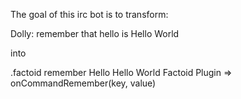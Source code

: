 The goal of this irc bot is to transform:

Dolly: remember that hello is Hello World

into 

.factoid remember Hello Hello World
Factoid Plugin => onCommandRemember(key, value) 